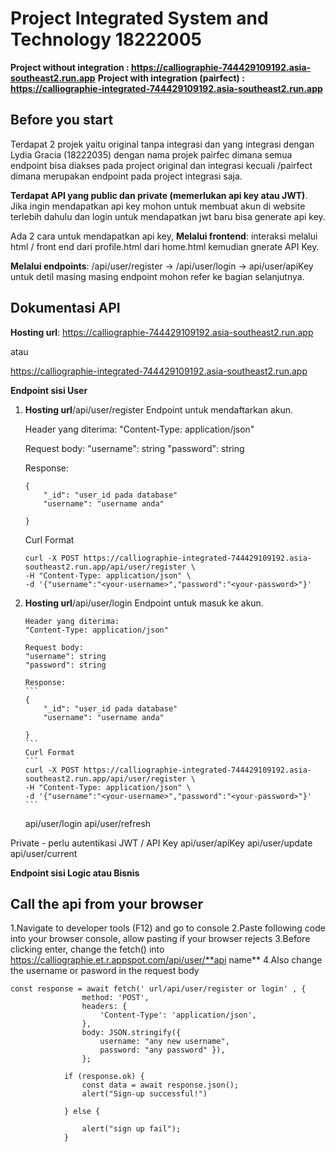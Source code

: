 # Project Integrated System and Technology 18222005

**Project without integration : https://calliographie-744429109192.asia-southeast2.run.app**
**Project with integration (pairfect) : https://calliographie-integrated-744429109192.asia-southeast2.run.app**

## Before you start

Terdapat 2 projek yaitu original tanpa integrasi dan yang integrasi dengan Lydia Gracia (18222035) dengan nama projek pairfec dimana semua endpoint bisa diakses pada project original dan integrasi kecuali /pairfect dimana merupakan endpoint pada project integrasi saja.

**Terdapat API yang public dan private (memerlukan api key atau JWT)**.
Jika ingin mendapatkan api key mohon untuk membuat akun di website terlebih dahulu dan login untuk mendapatkan jwt baru bisa generate api key.

Ada 2 cara untuk mendapatkan api key,
**Melalui frontend**: interaksi melalui html / front end dari profile.html dari home.html kemudian gnerate API Key.

**Melalui endpoints**: /api/user/register -> /api/user/login -> api/user/apiKey untuk detil masing masing endpoint mohon refer ke bagian selanjutnya.

## Dokumentasi API

**Hosting url**:
https://calliographie-744429109192.asia-southeast2.run.app

atau

https://calliographie-integrated-744429109192.asia-southeast2.run.app

**Endpoint sisi User**

1.  **Hosting url**/api/user/register
    Endpoint untuk mendaftarkan akun.

    Header yang diterima:
    "Content-Type: application/json"

    Request body:
    "username": string
    "password": string

    Response:

    ```
    {
        "_id": "user_id pada database"
        "username": "username anda"

    }
    ```

    Curl Format

    ```
    curl -X POST https://calliographie-integrated-744429109192.asia-southeast2.run.app/api/user/register \
    -H "Content-Type: application/json" \
    -d '{"username":"<your-username>","password":"<your-password>"}'
    ```

2.  **Hosting url**/api/user/login
    Endpoint untuk masuk ke akun.

        Header yang diterima:
        "Content-Type: application/json"

        Request body:
        "username": string
        "password": string

        Response:
        ```
        {
            "_id": "user_id pada database"
            "username": "username anda"

        }
        ```
        Curl Format
        ```
        curl -X POST https://calliographie-integrated-744429109192.asia-southeast2.run.app/api/user/register \
        -H "Content-Type: application/json" \
        -d '{"username":"<your-username>","password":"<your-password>"}'
        ```

    api/user/login
    api/user/refresh

Private - perlu autentikasi JWT / API Key
api/user/apiKey
api/user/update
api/user/current

**Endpoint sisi Logic atau Bisnis**

## Call the api from your browser

1.Navigate to developer tools (F12) and go to console
2.Paste following code into your browser console, allow pasting if your browser rejects
3.Before clicking enter, change the fetch() into https://calliographie.et.r.appspot.com/api/user/**api name\*\*
4.Also change the username or pasword in the request body

```
const response = await fetch(' url/api/user/register or login' , {
                method: 'POST',
                headers: {
                    'Content-Type': 'application/json',
                },
                body: JSON.stringify({
                    username: "any new username",
                    password: "any password" }),
                };

            if (response.ok) {
                const data = await response.json();
                alert("Sign-up successful!")

            } else {

                alert("sign up fail");
            }

```
